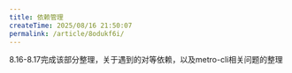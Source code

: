 ```yaml
---
title: 依赖管理
createTime: 2025/08/16 21:50:07
permalink: /article/8odukf6i/
---
```


8.16-8.17完成该部分整理，关于遇到的对等依赖，以及metro-cli相关问题的整理